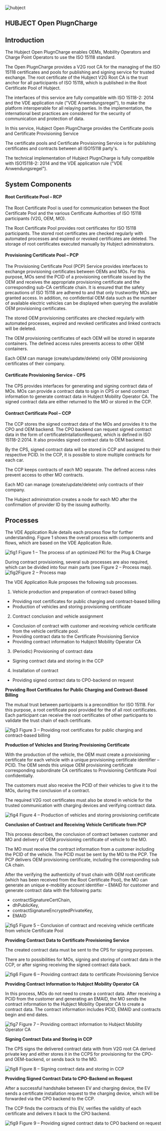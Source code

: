 
![hubject](https://user-images.githubusercontent.com/44570304/48123837-3900ab00-e27b-11e8-9c03-4602f6e02291.png)
## **HUBJECT Open PlugnCharge**

## **Introduction**

The Hubject Open PlugnCharge enables OEMs, Mobility Operators and Charge Point Operators to use the ISO 15118 standard.

The Open PlugnCharge provides a V2G root CA for the managing of the ISO 15118 certificates and pools for publishing and signing service for trusted exchange. The root certificate of the Hubject V2G Root CA is the trust anchor for all participants of ISO 15118, which is published in the Root Certificate Pool of Hubject.

The interfaces of this service are fully compatible with ISO 15118-2: 2014 and the VDE application rule (&quot;VDE Anwendungsregel&quot;), to make the platform interoperable for all relaying parties. In the implementation, the international best practices are considered for the security of communication and protection of data.

In this service, Hubject Open PlugnCharge provides the Certificate pools and Certificate Provisioning Service

The certificate pools and Certificate Provisioning Service is for publishing certificates and contracts between all ISO15118 party&#39;s.

The technical implementation of Hubject PlugnCharge is fully compatible with ISO15118-2: 2014 and the VDE application rule (&quot;VDE Anwendungsregel&quot;).

## **System Components**

#### Root Certificate Pool – RCP

The Root Certificate Pool is used for communication between the Root Certificate Pool and the various Certificate Authorities of ISO 15118 participants (V2G, OEM, MO).

The Root Certificate Pool provides root certificates for ISO 15118 participants. The stored root certificates are checked regularly with automated processes and expired or revoked certificates are deleted. The storage of root certificates executed manually by Hubject administrators.

#### Provisioning Certificate Pool – PCP

The Provisioning Certificate Pool (PCP) Service provides interfaces to exchange provisioning certificates between OEMs and MOs. For this purpose, MOs send the PCID of a provisioning certificate issued by the OEM and receives the appropriate provisioning certificate and the corresponding sub-CA certificate chain. It is ensured that the safety precautions of ISO 15118 are adhered to and that only trustworthy MOs are granted access. In addition, no confidential OEM data such as the number of available electric vehicles can be displayed when querying the available OEM provisioning certificates.

The stored OEM provisioning certificates are checked regularly with automated processes, expired and revoked certificates and linked contracts will be deleted.

The OEM provisioning certificates of each OEM will be stored in separate containers. The defined access rules prevents access to other OEM containers.

Each OEM can manage (create/update/delete) only OEM provisioning certificates of their company.

#### Certificate Provisioning Service - CPS

The CPS provides interfaces for generating and signing contract data of MOs. MOs can provide a contract data to sign in CPS or send contract information to generate contract data in Hubject Mobility Operator CA. The signed contract data are either returned to the MO or stored in the CCP.

#### Contract Certificate Pool – CCP

The CCP stores the signed contract data of the MOs and provides it to the CPO and OEM backend. The CPO backend can request signed contract data in the form of certificateIntallationRequest, which is defined in ISO 15118-2:2014. It also provides signed contract data to OEM backend.

By the CPS, signed contract data will be stored in CCP and assigned to their respective PCID. In the CCP, it is possible to store multiple contracts for each car.

The CCP keeps contracts of each MO separate. The defined access rules prevent access to other MO contracts.

Each MO can manage (create/update/delete) only contracts of their company.

The Hubject administration creates a node for each MO after the confirmation of provider ID by the issuing authority.



## **Processes**

The VDE Application Rule details each process flow for further understanding. Figure 1 shows the overall process with components and flows, which are based on the VDE Application Rule.

![fig1](https://user-images.githubusercontent.com/44570304/48123862-47e75d80-e27b-11e8-9c06-3223e0ccd6b5.png)
Figure 1 – The process of an optimized PKI for the Plug &amp; Charge

During contract provisioning, several sub processes are also required, which can be divided into four main parts (see Figure 2 – Process map).
![fig2](https://user-images.githubusercontent.com/44570304/48123929-6b120d00-e27b-11e8-9a8d-ba74449f7de9.png)Figure 2 – Process map

The VDE Application Rule proposes the following sub processes.

1. Vehicle production and preparation of contract-based billing
  - Providing root certificates for public charging and contract-based billing
  - Production of vehicles and storing provisioning certificate
2. Contract conclusion and vehicle assignment
  - Conclusion of contract with customer and receiving vehicle certificate from the vehicle certificate pool.
  - Providing contract data to the Certificate Provisioning Service
  - Providing contract information to Hubject Mobility Operator CA
3. (Periodic) Provisioning of contract data
  - Signing contract data and storing in the CCP
4. Installation of contract
  - Providing signed contract data to CPO-backend on request

**Providing Root Certificates for Public Charging and Contract-Based Billing**

The mutual trust between participants is a precondition for ISO 15118. For this purpose, a root certificate pool provided for the of all root certificates. Each participant can receive the root certificates of other participants to validate the trust chain of each certificate.

![fig3](https://user-images.githubusercontent.com/44570304/48123947-749b7500-e27b-11e8-8acb-31a4e920e18e.png)
Figure 3 – Providing root certificates for public charging and contract-based billing



**Production of Vehicles and Storing Provisioning Certificate**

With the production of the vehicle, the OEM must create a provisioning certificate for each vehicle with a unique provisioning certificate identifier – PCID. The OEM sends this unique OEM provisioning certificate corresponding subordinate CA certificates to Provisioning Certificate Pool confidentially.

The customers must also receive the PCID of their vehicles to give it to the MOs, during the conclusion of a contract.

The required V2G root certificates must also be stored in vehicle for the trusted communication with charging devices and verifying contract data.

![fig4](https://user-images.githubusercontent.com/44570304/48123966-80873700-e27b-11e8-8020-522bd5b58934.png)
Figure 4 – Production of vehicles and storing provisioning certificate

**Conclusion of Contract and Receiving Vehicle Certificate from PCP**

This process describes, the conclusion of contract between customer and MO and delivery of OEM provisioning certificate of vehicle to the MO.

The MO must receive the contract information from a customer including the PCID of the vehicle. The PCID must be sent by the MO to the PCP. The PCP delivers OEM provisioning certificate, including the corresponding sub CA chain.

After the verifying the authenticity of trust chain with OEM root certificate (which has been received from the Root Certificate Pool), the MO can generate an unique e-mobility account identifier – EMAID for customer and generate contract data with the following parts:

- contractSignatureCertChain,
- dhPublicKey,
- contractSignatureEncryptedPrivateKey,
- EMAID

![fig5](https://user-images.githubusercontent.com/44570304/48123992-8da42600-e27b-11e8-99d0-0fd72d4c2ef5.png)
Figure 5 – Conclusion of contract and receiving vehicle certificate from vehicle Certificate Pool

**Providing Contract Data to Certificate Provisioning Service**

The created contract data must be sent to the CPS for signing purposes.

There are to possibilities for MOs, signing and storing of contract data in the CCP, or after signing receiving the signed contract data back.

![fig6](https://user-images.githubusercontent.com/44570304/48124007-97c62480-e27b-11e8-94e2-89a29dd6c6f1.png)
Figure 6 – Providing contract data to certificate Provisioning Service

**Providing Contract Information to Hubject Mobility Operator CA**

In this process, MOs do not need to create a contract data. After receiving a PCID from the customer and generating an EMAID, the MO sends the contract information to the Hubject Mobility Operator CA to create a contract data. The contract information includes PCID, EMAID and contracts begin and end dates.

![fig7](https://user-images.githubusercontent.com/44570304/48124034-a44a7d00-e27b-11e8-91d0-61e4f88e30ec.png)
Figure 7 – Providing contract information to Hubject Mobility Operator CA

**Signing Contract Data and Storing in CCP**

The CPS signs the delivered contract data with from V2G root CA derived private key and either stores it in the CCPS for provisioning for the CPO- and OEM-backend, or sends back to the MO.

![fig8](https://user-images.githubusercontent.com/44570304/48124045-ae6c7b80-e27b-11e8-9ca4-ccce08912f32.png)
Figure 8 – Signing contract data and storing in CCP



**Providing Signed Contract Data to CPO-Backend on Request**

After a successful handshake between EV and charging device, the EV sends a certificate installation request to the charging device, which will be forwarded via the CPO backend to the CCP.

The CCP finds the contracts of this EV, verifies the validity of each certificate and delivers it back to the CPO backend.

![fig9](https://user-images.githubusercontent.com/44570304/48124060-b9271080-e27b-11e8-94d7-f12981db8169.png)
Figure 9 – Providing signed contract data to CPO backend on request

